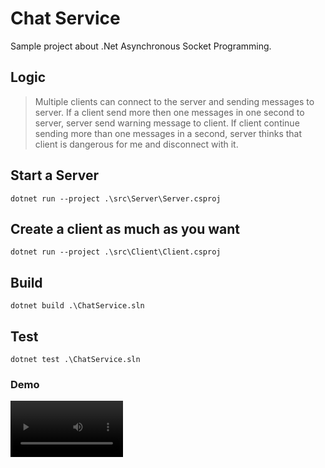 # Chat Service
Sample project about .Net Asynchronous Socket Programming.
## Logic
> Multiple clients can connect to the server and sending messages to server. If a client send more then one messages in one second to server, server send warning message to client. If client continue sending more than one messages in a second, server thinks that client is dangerous for me and disconnect with it.
## Start a Server
```
dotnet run --project .\src\Server\Server.csproj
```
## Create a client as much as you want
```
dotnet run --project .\src\Client\Client.csproj
```
## Build
```
dotnet build .\ChatService.sln
```

## Test
```
dotnet test .\ChatService.sln
```
### Demo

<video src='https://github.com/bsogulcan/chat-service/blob/main/docs/Demo.mp4' width=180/>
